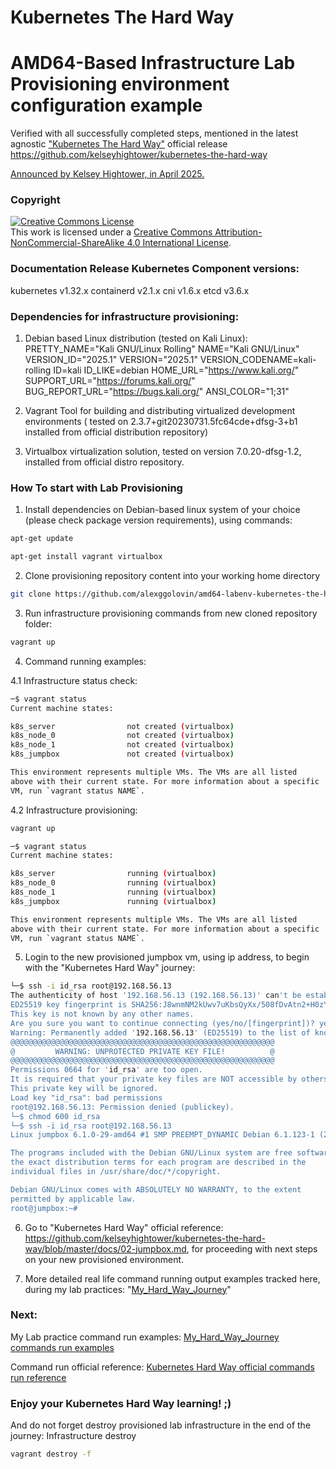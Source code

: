 # Kubernetes The Hard Way 

# AMD64-Based Infrastructure Lab Provisioning environment configuration example
Verified with all successfully completed steps, mentioned in the latest agnostic ["Kubernetes The Hard Way"](https://github.com/kelseyhightower/kubernetes-the-hard-way) 
official release https://github.com/kelseyhightower/kubernetes-the-hard-way 

[Announced by Kelsey Hightower, in April 2025.
](https://www.linkedin.com/posts/kelsey-hightower-849b342b1_kubernetes-the-hard-way-has-been-updated-activity-7315197014126804992-Qp9R?utm_source=share&utm_medium=member_desktop&rcm=ACoAAAQgt6IBcwC4E7wHLIleC--ia5VFLXJc4mo
)

### Copyright

<a rel="license" href="http://creativecommons.org/licenses/by-nc-sa/4.0/"><img alt="Creative Commons License" style="border-width:0" src="https://i.creativecommons.org/l/by-nc-sa/4.0/88x31.png" /></a><br />This work is licensed under a <a rel="license" href="http://creativecommons.org/licenses/by-nc-sa/4.0/">Creative Commons Attribution-NonCommercial-ShareAlike 4.0 International License</a>.




### Documentation Release Kubernetes Component versions:

kubernetes v1.32.x
containerd v2.1.x
cni v1.6.x
etcd v3.6.x


### Dependencies for infrastructure provisioning:

1. Debian based Linux distribution (tested on Kali Linux):
PRETTY_NAME="Kali GNU/Linux Rolling"
NAME="Kali GNU/Linux"
VERSION_ID="2025.1"
VERSION="2025.1"
VERSION_CODENAME=kali-rolling
ID=kali
ID_LIKE=debian
HOME_URL="https://www.kali.org/"
SUPPORT_URL="https://forums.kali.org/"
BUG_REPORT_URL="https://bugs.kali.org/"
ANSI_COLOR="1;31"


2. Vagrant Tool for building and distributing virtualized development environments
   ( tested on 2.3.7+git20230731.5fc64cde+dfsg-3+b1 installed from official distribution repository)


3. Virtualbox virtualization solution, tested on version 7.0.20-dfsg-1.2, installed from official distro repository.


### How To start with Lab Provisioning

1. Install dependencies on Debian-based linux system of your choice (please check package version requirements), using commands:

```bash
apt-get update
```

```bash
apt-get install vagrant virtualbox
```

2. Clone provisioning repository content into your working home directory
```bash
git clone https://github.com/alexggolovin/amd64-labenv-kubernetes-the-hard-way.git
```

3. Run infrastructure provisioning commands from new cloned repository folder:
```bash
vagrant up
```

4. Command running examples:

 4.1 Infrastructure status check:
```bash
─$ vagrant status    
Current machine states:

k8s_server                not created (virtualbox)
k8s_node_0                not created (virtualbox)
k8s_node_1                not created (virtualbox)
k8s_jumpbox               not created (virtualbox)

This environment represents multiple VMs. The VMs are all listed
above with their current state. For more information about a specific
VM, run `vagrant status NAME`.
```

 4.2 Infrastructure provisioning:
```bash
vagrant up
```

```bash
─$ vagrant status
Current machine states:

k8s_server                running (virtualbox)
k8s_node_0                running (virtualbox)
k8s_node_1                running (virtualbox)
k8s_jumpbox               running (virtualbox)

This environment represents multiple VMs. The VMs are all listed
above with their current state. For more information about a specific
VM, run `vagrant status NAME`.
```

5. Login to the new provisioned jumpbox vm, using ip address, to begin with the "Kubernetes Hard Way" journey:

```bash
└─$ ssh -i id_rsa root@192.168.56.13 
The authenticity of host '192.168.56.13 (192.168.56.13)' can't be established.
ED25519 key fingerprint is SHA256:J8wnmNM2kUwv7uKbsQyXx/508fDvAtn2+H0zYAWLGyk.
This key is not known by any other names.
Are you sure you want to continue connecting (yes/no/[fingerprint])? yes
Warning: Permanently added '192.168.56.13' (ED25519) to the list of known hosts.
@@@@@@@@@@@@@@@@@@@@@@@@@@@@@@@@@@@@@@@@@@@@@@@@@@@@@@@@@@@
@         WARNING: UNPROTECTED PRIVATE KEY FILE!          @
@@@@@@@@@@@@@@@@@@@@@@@@@@@@@@@@@@@@@@@@@@@@@@@@@@@@@@@@@@@
Permissions 0664 for 'id_rsa' are too open.
It is required that your private key files are NOT accessible by others.
This private key will be ignored.
Load key "id_rsa": bad permissions
root@192.168.56.13: Permission denied (publickey).                                                                                                                                                                                                                                 
└─$ chmod 600 id_rsa                                                                                                                                                                                                                                                     
└─$ ssh -i id_rsa root@192.168.56.13
Linux jumpbox 6.1.0-29-amd64 #1 SMP PREEMPT_DYNAMIC Debian 6.1.123-1 (2025-01-02) x86_64

The programs included with the Debian GNU/Linux system are free software;
the exact distribution terms for each program are described in the
individual files in /usr/share/doc/*/copyright.

Debian GNU/Linux comes with ABSOLUTELY NO WARRANTY, to the extent
permitted by applicable law.
root@jumpbox:~# 

```

6. Go to "Kubernetes Hard Way" official reference: https://github.com/kelseyhightower/kubernetes-the-hard-way/blob/master/docs/02-jumpbox.md, for 
proceeding with next steps on your new provisioned environment. 


7. More detailed real life command running output examples tracked here, during my lab practices: "[My_Hard_Way_Journey](My_Hard_Way_Journey)"


### Next:

My Lab practice command run examples: [My_Hard_Way_Journey commands run examples](My_Hard_Way_Journey)

Command run official reference: [Kubernetes Hard Way official commands run reference](https://github.com/kelseyhightower/kubernetes-the-hard-way/blob/master/docs/02-jumpbox.md)

### Enjoy your Kubernetes Hard Way learning! ;)


And do not forget destroy provisioned lab infrastructure in the end of the journey:
Infrastructure destroy
```bash
vagrant destroy -f
```







 







